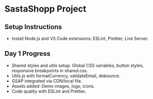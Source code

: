 # SastaShopp Project

## Setup Instructions
- Install Node.js and VS Code extensions: ESLint, Prettier, Live Server.

## Day 1 Progress
- Shared styles and utils setup: Global CSS variables, button styles, responsive breakpoints in shared.css.
- Utils.js with formatCurrency, validateEmail, debounce.
- GSAP integrated via CDN/local file.
- Assets added: Demo images, logo, icons.
- Code quality with ESLint and Prettier.